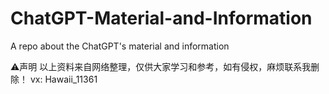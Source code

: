 # ChatGPT-Material-and-Information
A repo about the ChatGPT's material and information


⚠️声明
以上资料来自网络整理，仅供大家学习和参考，如有侵权，麻烦联系我删除！
vx: Hawaii_11361
